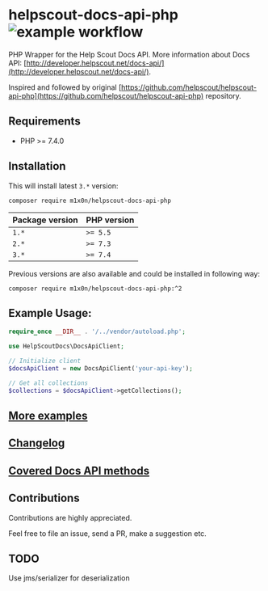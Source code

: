 helpscout-docs-api-php ![example workflow](https://github.com/m1x0n/helpscout-docs-api-php/actions/workflows/main.yaml/badge.svg)
======================

PHP Wrapper for the Help Scout Docs API.
More information about Docs API: [http://developer.helpscout.net/docs-api/](http://developer.helpscout.net/docs-api/).

Inspired and followed by original [https://github.com/helpscout/helpscout-api-php](https://github.com/helpscout/helpscout-api-php) repository.

Requirements
---------------------
* PHP >= 7.4.0

Installation
--------------------
This will install latest `3.*` version:
```
composer require m1x0n/helpscout-docs-api-php
```

Package version | PHP version
------------- | -------------
`1.*`  | `>= 5.5`
`2.*`  | `>= 7.3`
`3.*`  | `>= 7.4`


Previous versions are also available and could be installed in following way:
```
composer require m1x0n/helpscout-docs-api-php:^2
```

Example Usage:
---------------------
```php
require_once __DIR__ . '/../vendor/autoload.php';

use HelpScoutDocs\DocsApiClient;

// Initialize client
$docsApiClient = new DocsApiClient('your-api-key');

// Get all collections
$collections = $docsApiClient->getCollections();
```

[More examples](https://github.com/m1x0n/helpscout-docs-api-php/tree/master/examples)
--------------------
[Changelog](https://github.com/m1x0n/helpscout-docs-api-php/tree/master/CHANGELOG.md)
--------------------
[Covered Docs API methods](https://github.com/m1x0n/helpscout-docs-api-php/tree/master/REFERENCE.md)
--------------------

Contributions
---------------------
Contributions are highly appreciated.

Feel free to file an issue, send a PR, make a suggestion etc.

TODO
---------------------

Use jms/serializer for deserialization
